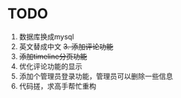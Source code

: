 TODO
=====

1. 数据库换成mysql
2. 英文替成中文
~~3. 添加评论功能~~
4. ~~添加timeline分页功能~~
5. 优化评论功能的显示
6. 添加个管理员登录功能，管理员可以删除一些信息
7. 代码搓，求高手帮忙重构
